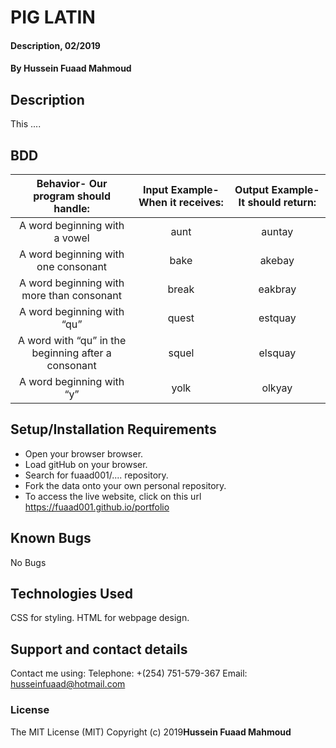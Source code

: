 # PIG LATIN
#### Description, 02/2019
#### By **Hussein Fuaad Mahmoud**
## Description
This ....
## BDD
| Behavior- Our program should handle: | Input Example- When it receives: | Output Example- It should return: |
| :-------------: | :-------------: | :-------------: |
| A word beginning with a vowel | aunt | auntay |
| A word beginning with one consonant | bake | akebay |
| A word beginning with more than consonant | break | eakbray |
| A word beginning with “qu” | quest | estquay |
| A word with “qu” in the beginning after a consonant | squel | elsquay |
| A word beginning with “y” | yolk | olkyay |
## Setup/Installation Requirements
* Open your browser browser.
* Load gitHub on your browser.
* Search for fuaad001/.... repository.
* Fork the data onto your own personal repository.
* To access the live website, click on this url https://fuaad001.github.io/portfolio
## Known Bugs
No Bugs
## Technologies Used
CSS for styling.
HTML for webpage design.
## Support and contact details
Contact me using:
Telephone: +(254) 751-579-367
Email: husseinfuaad@hotmail.com
### License
The MIT License (MIT)
Copyright (c) 2019**Hussein Fuaad Mahmoud**
